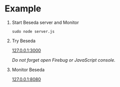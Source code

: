 Example
============

1. Start Beseda server and Monitor
   
   `sudo node server.js`
2. Try Beseda

   [127.0.0.1:3000](http://127.0.0.1:3000)

   _Do not forget open Firebug or JavaScript console._
3. Monitor Beseda
   
   [127.0.0.1:8080](http://127.0.0.1:8080)
